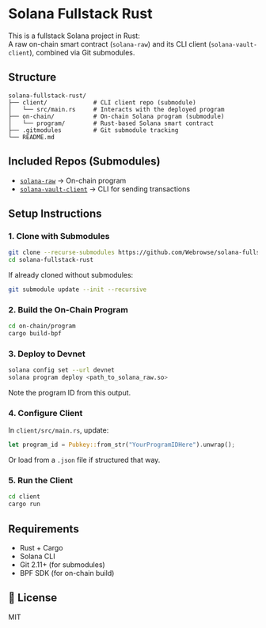 # Solana Fullstack Rust

This is a fullstack Solana project in Rust:  
A raw on-chain smart contract (`solana-raw`) and its CLI client (`solana-vault-client`), combined via Git submodules.

## Structure

```
solana-fullstack-rust/
├── client/             # CLI client repo (submodule)
│   └── src/main.rs     # Interacts with the deployed program
├── on-chain/           # On-chain Solana program (submodule)
│   └── program/        # Rust-based Solana smart contract
├── .gitmodules         # Git submodule tracking
└── README.md
```

## Included Repos (Submodules)

- [`solana-raw`](https://github.com/Webrowse/solana-raw) → On-chain program
- [`solana-vault-client`](https://github.com/Webrowse/solana-vault-client) → CLI for sending transactions

## Setup Instructions

### 1. Clone with Submodules

```bash
git clone --recurse-submodules https://github.com/Webrowse/solana-fullstack-rust.git
cd solana-fullstack-rust
```

If already cloned without submodules:

```bash
git submodule update --init --recursive
```

### 2. Build the On-Chain Program

```bash
cd on-chain/program
cargo build-bpf
```

### 3. Deploy to Devnet

```bash
solana config set --url devnet
solana program deploy <path_to_solana_raw.so>
```

Note the program ID from this output.

### 4. Configure Client

In `client/src/main.rs`, update:

```rust
let program_id = Pubkey::from_str("YourProgramIDHere").unwrap();
```

Or load from a `.json` file if structured that way.

### 5. Run the Client

```bash
cd client
cargo run
```

## Requirements

- Rust + Cargo
- Solana CLI
- Git 2.11+ (for submodules)
- BPF SDK (for on-chain build)

## 📄 License

MIT

